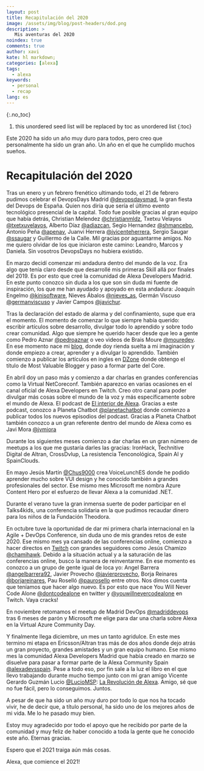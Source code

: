 ```yaml
---
layout: post
title: Recapitulación del 2020
image: /assets/img/blog/post-headers/dod.png
description: >
   Mis aventuras del 2020
noindex: true
comments: true
author: xavi
kate: hl markdown;
categories: [alexa]
tags:
  - alexa
keywords:
  - personal
  - recap
lang: es
---
```

{:.no_toc}
1. this unordered seed list will be replaced by toc as unordered list
{:toc}

Este 2020 ha sido un año muy duro para todos, pero creo que personalmente ha sido un gran año. 
Un año en el que he cumplido muchos sueños.

# Recapitulación del 2020

Tras un enero y un febrero frenético ultimando todo, el 21 de febrero pudimos celebrar el DevopsDays Madrid [@devopsdaysmad](https://twitter.com/devopsdaysmad), la gran fiesta del Devops de España.
Quien nos diría que sería el último evento tecnológico presencial de la capital.
Todo fue posible gracias al gran equipo que había detrás, Christian Melendez [@christianmldz](https://twitter.com/christianmldz), Txetxu Velayos [@txetxuvelayos](https://twitter.com/txetxuvel), Alberto Díaz [@adiazcan](https://twitter.com/adiazcan), Segio Hernandez [@shmancebo](https://twitter.com/shmancebo), Antonio Peña [@apenav](https://twitter.com/apenav), Juanvi Herrera [@jvicenteherrera](https://twitter.com/jvicenteherrera), Sergio Saugar [@ssaugar](https://twitter.com/ssaugar) y Guillermo de la Calle. Mil gracias por aguantarme amigos. No me quiero olvidar de los que iniciaron este camino: Leandro, Marcos y Daniela. Sin vosotros DevopsDays no hubiera existido.

En marzo decidí comenzar mi andadura dentro del mundo de la voz. Era algo que tenía claro desde que desarrollé mis primeras Skill allá por finales del 2019. Es por esto que creé la comunidad de Alexa Developers Madrid. En este punto conozco sin duda a los que son sin duda mi fuente de inspiración, los que me han ayudado y apoyado en esta andadura: Joaquín Engelmo [@kinisoftware](https://twitter.com/txetxuvelayos), Nieves Ábalos [@nieves_as](https://twitter.com/nieves_as), Germán Viscuso [@germanviscuso](https://twitter.com/germanviscuso) y Javier Campos [@javichur](https://twitter.com/javichur).

Tras la declaración del estado de alarma y del confinamiento, supe que era el momento. El momento de comenzar lo que siempre había querido: escribir artículos sobre desarrollo, divulgar todo lo aprendido y sobre todo crear comunidad. Algo que siempre he querido hacer desde que leo a gente como Pedro Aznar [@pedroaznar](https://twitter.com/pedroaznar) o veo videos de Brais Moure [@mouredev](https://twitter.com/mouredev). En ese momento nace mi [blog](https://xavidop.me/), donde doy rienda suelta a mi imaginación y donde empiezo a crear, aprender y a divulgar lo aprendido. También comienzo a publicar los artículos en ingles en [DZone](https://dzone.com/users/4278252/xavidop.html) donde obtengo el título de Most Valuable Blogger y paso a formar parte del Core.

En abril doy un paso más y comienzo a dar charlas en grandes conferencias como la Virtual NetCoreconf. También aparezco en varias ocasiones en el canal oficial de Alexa Developers en Twitch.
Creo otro canal para poder divulgar más cosas sobre el mundo de la voz y más específicamente sobre el mundo de Alexa. El podcast de [El interior de Alexa](https://anchor.fm/el-interior-de-alexa). Gracias a este podcast, conozco a Planeta Chatbot [@planetachatbot](https://twitter.com/planetachatbot) donde comienzo a publicar todos los nuevos episodios del podcast. Gracias a Planeta Chatbot también conozco a un gran referente dentro del mundo de Alexa como es Javi Mora [@jvmiora](https://twitter.com/jvmiora)

Durante los siguientes meses comienzo a dar charlas en un gran número de meetups a los que me gustaría darles las gracias: IronHack, Technitive Digital de Altran, CrossDvlup, La resistencia Tenconológica, Spain AI y SpainClouds.

En mayo Jesús Martín [@Chus9000](https://twitter.com/Chus9000) crea VoiceLunchES donde he podido aprender mucho sobre VUI design y he conocido también a grandes profesionales del sector. Ese mismo mes Microsoft me nombra Azure Content Hero por el esfuerzo de llevar Alexa a la comunidad .NET.

Durante el verano tuve la gran inmensa suerte de poder participar en el Talks4kids, una conferencia solidaria en la que pudimos recaudar dinero para los niños de la Fundación Theodora.

En octubre tuve la oportunidad de dar mi primera charla internacional en la Agile + DevOps Conference, sin duda uno de mis grandes retos de este 2020. Ese mismo mes ya cansado de las conferencias online, comienzo a hacer directos en [Twitch](https://www.twitch.tv/xavidop) con grandes seguidores como Jesús Chamizo [@chamihawk](https://twitter.com/angelbarrera92). Debido a la situación actual y a la saturación de las conferencias online, busco la manera de reinventarme. En ese momento es conozco a un grupo de gente igual de loca yo: Angel Barrera [@angelbarrera92](https://twitter.com/angelbarrera92), Javier Provecho [@javierprovecho](https://twitter.com/javierprovecho), Borja Reinares [@borjareinares](https://twitter.com/borjareinares), Pau Roselló [@paurosello](https://twitter.com/paurosello) entre otros. Nos dimos cuenta que teníamos que hacer algo nuevo. Es por esto que nace You Will Never Code Alone [@dontcodealone](https://twitter.com/dontcodealone?s=20) en twitter y [@youwillnevercodealone](https://www.twitch.tv/youwillnevercodealone) en Twitch. Vaya cracks!

En noviembre retomamos el meetup de Madrid DevOps [@madriddevops](https://twitter.com/madriddevops) tras 6 meses de parón y Microsoft me elige para dar una charla sobre Alexa en la Virtual Azure Community Day.

Y finalmente llega diciembre, un mes un tanto agridulce. En este mes termino mi etapa en Ericsson/Altran tras más de dos años donde dejo atrás un gran proyecto, grandes amistades y un gran equipo humano.
Ese mismo mes la comunidad Alexa Developers Madrid que había creado en marzo se disuelve para pasar a formar parte de la Alexa Community Spain [@alexadevsspain](https://twitter.com/alexadevsspain).
Pese a todo eso, por fin sale a la luz el libro en el que llevo trabajando durante mucho tiempo junto con mi gran amigo Vicente Gerardo Guzmán Lucio [@LucioMSP](https://twitter.com/LucioMSP): [La Revolución de Alexa](/books). Amigo, sé que no fue fácil, pero lo conseguimos. Juntos.

A pesar de que ha sido un año muy duro por todo lo que nos ha tocado vivir, he de decir que, a título personal, ha sido uno de los mejores años de mi vida. Me lo he pasado muy bien.

Estoy muy agradecido por todo el apoyo que he recibido por parte de la comunidad y muy feliz de haber conocido a toda la gente que he conocido este año. Eternas gracias.

Espero que el 2021 traiga aún más cosas.

Alexa, que comience el 2021!
